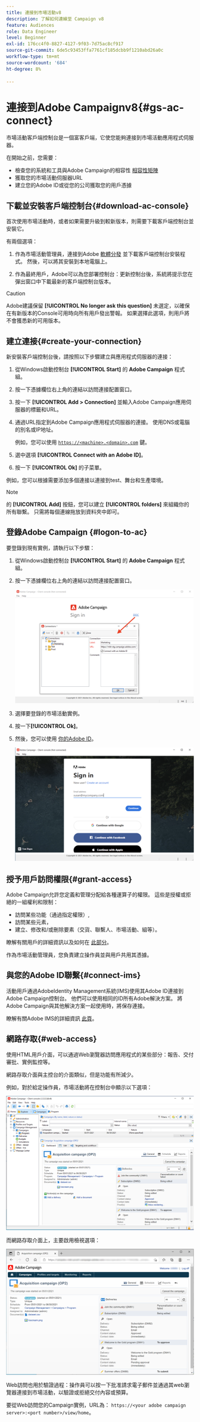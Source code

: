 ```yaml
---
title: 連接到市場活動v8
description: 了解如何連線至 Campaign v8
feature: Audiences
role: Data Engineer
level: Beginner
exl-id: 176cc4f0-8827-4127-9f03-7d75ac8cf917
source-git-commit: 6de5c93453ffa7761cf185dcbb9f1210abd26a0c
workflow-type: tm+mt
source-wordcount: '684'
ht-degree: 8%

---
```


# 連接到Adobe Campaignv8{#gs-ac-connect}

市場活動客戶端控制台是一個富客戶端，它使您能夠連接到市場活動應用程式伺服器。

在開始之前，您需要：

* 檢查您的系統和工具與Adobe Campaign的相容性 [相容性矩陣](compatibility-matrix.md)
* 獲取您的市場活動伺服器URL
* 建立您的Adobe ID或從您的公司獲取您的用戶憑據

## 下載並安裝客戶端控制台{#download-ac-console}

首次使用市場活動時，或者如果需要升級到較新版本，則需要下載客戶端控制台並安裝它。

有兩個選項：

1. 作為市場活動管理員，連接到Adobe [軟體分發](https://experience.adobe.com/#/downloads/content/software-distribution/en/campaign.html) 並下載客戶端控制台安裝程式。 然後，可以將其安裝到本地電腦上。

1. 作為最終用戶，Adobe可以為您部署控制台：更新控制台後，系統將提示您在彈出窗口中下載最新的客戶端控制台版本。

>[!CAUTION]
>
>Adobe建議保留 **[!UICONTROL No longer ask this question]** 未選定，以確保在有新版本的Console可用時向所有用戶發出警報。  如果選擇此選項，則用戶將不會獲悉新的可用版本。

## 建立連接{#create-your-connection}

新安裝客戶端控制台後，請按照以下步驟建立與應用程式伺服器的連接：

1. 從Windows啟動控制台 **[!UICONTROL Start]** 的 **Adobe Campaign** 程式組。

1. 按一下憑據欄位右上角的連結以訪問連接配置窗口。

1. 按一下 **[!UICONTROL Add > Connection]** 並輸入Adobe Campaign應用伺服器的標籤和URL。

1. 通過URL指定到Adobe Campaign應用程式伺服器的連接。 使用DNS或電腦的別名或IP地址。

   例如，您可以使用 [`https://<machine>.<domain>.com`](https://myserver.adobe.com) 鍵。

1. 選中選項 **[!UICONTROL Connect with an Adobe ID]**。

1. 按一下 **[!UICONTROL Ok]** 的子菜單。

例如，您可以根據需要添加多個連接以連接到test、舞台和生產環境。

>[!NOTE]
>
>的 **[!UICONTROL Add]** 按鈕，您可以建立 **[!UICONTROL folders]** 來組織你的所有聯繫。 只需將每個連線拖放到資料夾中即可。

## 登錄Adobe Campaign {#logon-to-ac}

要登錄到現有實例，請執行以下步驟：

1. 從Windows啟動控制台 **[!UICONTROL Start]** 的 **Adobe Campaign** 程式組。

1. 按一下憑據欄位右上角的連結以訪問連接配置窗口。

   ![](assets/connectToCampaign.png)

1. 選擇要登錄的市場活動實例。

1. 按一下&#x200B;**[!UICONTROL Ok]**。

1. 然後，您可以使用 [你的Adobe ID](#connect-ims)。

   ![](assets/adobeID.png)

## 授予用戶訪問權限{#grant-access}

Adobe Campaign允許您定義和管理分配給各種運算子的權限。 這些是授權或拒絕的一組權利和限制：

* 訪問某些功能（通過指定權限）,
* 訪問某些元素，
* 建立、修改和/或刪除要素（交貨、聯繫人、市場活動、組等）。

瞭解有關用戶的詳細資訊以及如何在 [此部分](permissions.md)。

作為市場活動管理員，您負責建立操作員並與用戶共用其憑據。

## 與您的Adobe ID聯繫{#connect-ims}

活動用戶通過AdobeIdentity Management系統(IMS)使用其Adobe ID連接到Adobe Campaign控制台。 他們可以使用相同的ID所有Adobe解決方案。 將Adobe Campaign與其他解決方案一起使用時，將保存連接。

瞭解有關Adobe IMS的詳細資訊 [此頁](https://helpx.adobe.com/enterprise/using/identity.html)。

## 網路存取{#web-access}

使用HTML用戶介面，可以通過Web瀏覽器訪問應用程式的某些部分：報告、交付審批、實例監控等。

網路存取介面與主控台的介面類似，但是功能有所減少。

例如，對於給定操作員，市場活動將在控制台中顯示以下選項：

![](assets/campaign-from-console.png)

而網路存取介面上，主要啟用檢視選項：

![](assets/campaign-from-web.png)

Web訪問也用於驗證過程：操作員可以按一下批准請求電子郵件並通過其web瀏覽器連接到市場活動，以驗證或拒絕交付內容或預算。

要從Web訪問您的Campaign實例，URL為：  `https://<your adobe campaign server>:<port number>/view/home`。
